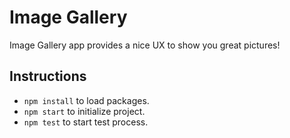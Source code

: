 # Image Gallery

Image Gallery app provides a nice UX to show you great pictures!

## Instructions

- `npm install` to load packages.
- `npm start` to initialize project.
- `npm test` to start test process.
